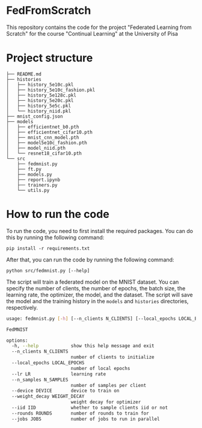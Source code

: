 # FedFromScratch
This repository contains the code for the project "Federated Learning from Scratch" for the course "Continual Learning" at the University of Pisa

# Project structure

```
├── README.md
├── histories
│   ├── history_5e10c.pkl
│   ├── history_5e10c_fashion.pkl
│   ├── history_5e128c.pkl
│   ├── history_5e20c.pkl
│   ├── history_5e5c.pkl
│   └── history_niid.pkl
├── mnist_config.json
├── models
│   ├── efficientnet_b0.pth
│   ├── efficientnet_cifar10.pth
│   ├── mnist_cnn_model.pth
│   ├── model5e10c_fashion.pth
│   ├── model_niid.pth
│   └── resnet18_cifar10.pth
└── src
    ├── fedmnist.py
    ├── ft.py
    ├── models.py
    ├── report.ipynb
    ├── trainers.py
    └── utils.py
```

# How to run the code

To run the code, you need to first install the required packages. You can do this by running the following command:

``` 
pip install -r requirements.txt
```

After that, you can run the code by running the following command:

```
python src/fedmnist.py [--help]
```

The script will train a federated model on the MNIST dataset. You can specify the number of clients, the number of epochs, the batch size, the learning rate, the optimizer, the model, and the dataset. The script will save the model and the training history in the `models` and `histories` directories, respectively.

```bash
usage: fedmnist.py [-h] [--n_clients N_CLIENTS] [--local_epochs LOCAL_EPOCHS] [--lr LR] [--n_samples N_SAMPLES] [--device DEVICE] [--weight_decay WEIGHT_DECAY] [--iid IID] [--rounds ROUNDS] [--jobs JOBS]

FedMNIST

options:
  -h, --help            show this help message and exit
  --n_clients N_CLIENTS
                        number of clients to initialize
  --local_epochs LOCAL_EPOCHS
                        number of local epochs
  --lr LR               learning rate
  --n_samples N_SAMPLES
                        number of samples per client
  --device DEVICE       device to train on
  --weight_decay WEIGHT_DECAY
                        weight decay for optimizer
  --iid IID             whether to sample clients iid or not
  --rounds ROUNDS       number of rounds to train for
  --jobs JOBS           number of jobs to run in parallel
```
